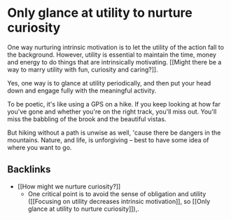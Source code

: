 # Only glance at utility to nurture curiosity
One way nurturing intrinsic motivation is to let the utility of the action fall to the background. However, utility is essential to maintain the time, money and energy to do things that are intrinsically motivating. [[Might there be a way to marry utility with fun, curiosity and caring?]].

Yes, one way is to glance at utility periodically, and then put your head down and engage fully with the meaningful activity.

To be poetic, it's like using a GPS on a hike. If you keep looking at how far you've gone and whether you're on the right track, you'll miss out. You'll miss the babbling of the brook and the beautiful vistas.

But hiking without a path is unwise as well, 'cause there be dangers in the mountains. Nature, and life, is unforgiving – best to have some idea of where you want to go.

## Backlinks
* [[How might we nurture curiosity?]]
	* One critical point is to avoid the sense of obligation and utility ([[Focusing on utility decreases intrinsic motivation]], so [[Only glance at utility to nurture curiosity]]),.

<!-- #curiosity How might SDT help me nurture curiosity? -->

<!-- #curiosity Might more poetic language be conducive to a more human life? -->

<!-- {BearID:A4591077-2B10-4788-8A6F-7AAB47B67FDA-583-0000048F1B463E29} -->
